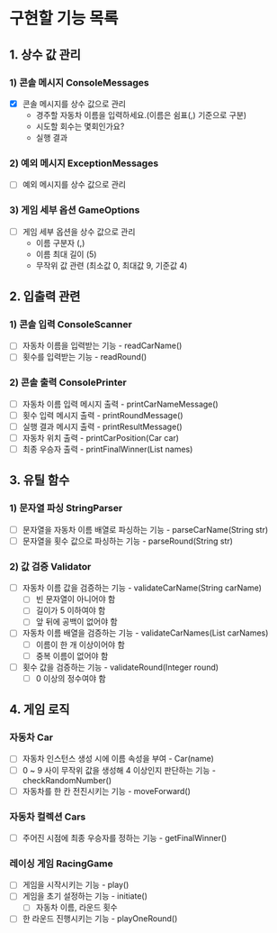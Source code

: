 # 구현할 기능 목록

## 1. 상수 값 관리
### 1) 콘솔 메시지 ConsoleMessages
- [x] 콘솔 메시지를 상수 값으로 관리
  - 경주할 자동차 이름을 입력하세요.(이름은 쉼표(,) 기준으로 구분)
  - 시도할 회수는 몇회인가요?
  - 실행 결과

### 2) 예외 메시지 ExceptionMessages
- [ ] 예외 메시지를 상수 값으로 관리

### 3) 게임 세부 옵션 GameOptions
- [ ] 게임 세부 옵션을 상수 값으로 관리
  - 이름 구분자 (,)
  - 이름 최대 길이 (5)
  - 무작위 값 관련 (최소값 0, 최대값 9, 기준값 4)

## 2. 입출력 관련
### 1) 콘솔 입력 ConsoleScanner
- [ ] 자동차 이름을 입력받는 기능 - readCarName()
- [ ] 횟수를 입력받는 기능 - readRound()

### 2) 콘솔 출력 ConsolePrinter
- [ ] 자동차 이름 입력 메시지 출력 - printCarNameMessage()
- [ ] 횟수 입력 메시지 출력 - printRoundMessage()
- [ ] 실행 결과 메시지 출력 - printResultMessage()
- [ ] 자동차 위치 출력 - printCarPosition(Car car)
- [ ] 최종 우승자 출력 - printFinalWinner(List<String> names)

## 3. 유틸 함수
### 1) 문자열 파싱 StringParser
- [ ] 문자열을 자동차 이름 배열로 파싱하는 기능 - parseCarName(String str)
- [ ] 문자열을 횟수 값으로 파싱하는 기능 - parseRound(String str)

### 2) 값 검증 Validator
- [ ] 자동차 이름 값을 검증하는 기능 - validateCarName(String carName)
  - [ ] 빈 문자열이 아니어야 함
  - [ ] 길이가 5 이하여야 함
  - [ ] 앞 뒤에 공백이 없어야 함
- [ ] 자동차 이름 배열을 검증하는 기능 - validateCarNames(List<String> carNames)
  - [ ] 이름이 한 개 이상이어야 함
  - [ ] 중복 이름이 없어야 함
- [ ] 횟수 값을 검증하는 기능 - validateRound(Integer round)
  - [ ] 0 이상의 정수여야 함

## 4. 게임 로직
### 자동차 Car
- [ ] 자동차 인스턴스 생성 시에 이름 속성을 부여 - Car(name)
- [ ] 0 ~ 9 사이 무작위 값을 생성해 4 이상인지 판단하는 기능 - checkRandomNumber()
- [ ] 자동차를 한 칸 전진시키는 기능 - moveForward()

### 자동차 컬렉션 Cars
- [ ] 주어진 시점에 최종 우승자를 정하는 기능 - getFinalWinner()

### 레이싱 게임 RacingGame
- [ ] 게임을 시작시키는 기능 - play()
- [ ] 게임을 초기 설정하는 기능 - initiate()
  - [ ] 자동차 이름, 라운드 횟수
- [ ] 한 라운드 진행시키는 기능 - playOneRound()
